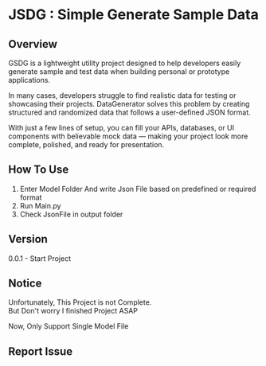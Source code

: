 # JSDG : Simple Generate Sample Data
## Overview
GSDG is a lightweight utility project designed to help developers easily generate sample and test data when building personal or prototype applications.

In many cases, developers struggle to find realistic data for testing or showcasing their projects. DataGenerator solves this problem by creating structured and randomized data that follows a user-defined JSON format.

With just a few lines of setup, you can fill your APIs, databases, or UI components with believable mock data — making your project look more complete, polished, and ready for presentation.

## How To Use
1. Enter Model Folder And write Json File based on predefined or required format
2. Run Main.py
3. Check JsonFile in output folder 

## Version
0.0.1 - Start Project <br />

## Notice
Unfortunately, This Project is not Complete. <br />
But Don't worry I finished Project ASAP <br/>

Now, Only Support Single Model File <br/>

## Report Issue
